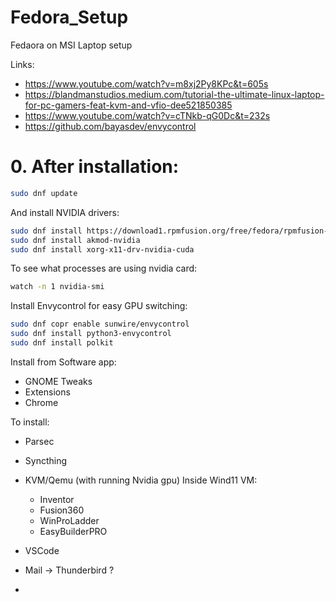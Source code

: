 # Fedora_Setup
Fedaora on MSI Laptop setup

Links: 
- https://www.youtube.com/watch?v=m8xj2Py8KPc&t=605s
- https://blandmanstudios.medium.com/tutorial-the-ultimate-linux-laptop-for-pc-gamers-feat-kvm-and-vfio-dee521850385
- https://www.youtube.com/watch?v=cTNkb-qG0Dc&t=232s
- https://github.com/bayasdev/envycontrol

# 0. After installation:
```bash
sudo dnf update
```

And install NVIDIA drivers:
```bash
sudo dnf install https://download1.rpmfusion.org/free/fedora/rpmfusion-free-release-$(rpm -E %fedora).noarch.rpm https://download1.rpmfusion.org/nonfree/fedora/rpmfusion-nonfree-release-$(rpm -E %fedora).noarch.rpm
sudo dnf install akmod-nvidia
sudo dnf install xorg-x11-drv-nvidia-cuda
```

To see what processes are using nvidia card:
```bash
watch -n 1 nvidia-smi
```


Install Envycontrol for easy GPU switching:
```bash
sudo dnf copr enable sunwire/envycontrol
sudo dnf install python3-envycontrol
sudo dnf install polkit
```

Install from Software app:
- GNOME Tweaks
- Extensions
- Chrome

To install:
- Parsec
- Syncthing
- KVM/Qemu (with running Nvidia gpu)
  Inside Wind11 VM:
  - Inventor
  - Fusion360
  - WinProLadder
  - EasyBuilderPRO
 
- VSCode
- Mail -> Thunderbird ?
- 
